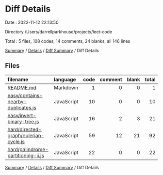 # Diff Details

Date : 2022-11-12 22:13:50

Directory /Users/darrellparkhouse/projects/leet-code

Total : 5 files,  108 codes, 14 comments, 24 blanks, all 146 lines

[Summary](results.md) / [Details](details.md) / [Diff Summary](diff.md) / Diff Details

## Files
| filename | language | code | comment | blank | total |
| :--- | :--- | ---: | ---: | ---: | ---: |
| [README.md](/README.md) | Markdown | 1 | 0 | 0 | 1 |
| [easy/contains-nearby-duplicates.js](/easy/contains-nearby-duplicates.js) | JavaScript | 10 | 0 | 0 | 10 |
| [easy/invert-binary-tree.js](/easy/invert-binary-tree.js) | JavaScript | 16 | 2 | 3 | 21 |
| [hard/directed-graph/eulerian-cycle.js](/hard/directed-graph/eulerian-cycle.js) | JavaScript | 59 | 12 | 21 | 92 |
| [hard/palindrome-partitioning-ii.js](/hard/palindrome-partitioning-ii.js) | JavaScript | 22 | 0 | 0 | 22 |

[Summary](results.md) / [Details](details.md) / [Diff Summary](diff.md) / Diff Details